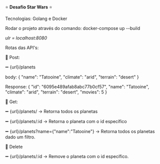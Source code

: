 
:star:  **Desafio Star Wars**  :star:

Tecnologias:
Golang e Docker

Rodar o projeto através do comando:  docker-compose up --build

*ulr = localhost:8080*


Rotas das API's:

:large_blue_diamond: Post:

:heavy_minus_sign: {url}/planets

body: {
  "name": "Tatooine",
  "climate": "arid",
  "terrain": "desert"
}

Response:
{
  "id": "6095e489afab8abc77b0cf57",
  "name": "Tatooine",
  "climate": "arid",
  "terrain": "desert",
  "movies": 5
}

:large_blue_diamond: Get:

:heavy_minus_sign: {url}/planets/  -> Retorna todos os planetas

:heavy_minus_sign: {url}/planets/:id  -> Retorna o planeta com o id específico

:heavy_minus_sign: {url}/planets?name={"name":"Tatooine"}  -> Retorna todos os planetas dado um filtro.

:large_blue_diamond: Delete

:heavy_minus_sign: {url}/planets/:id  -> Remove o planeta com o id específico.



